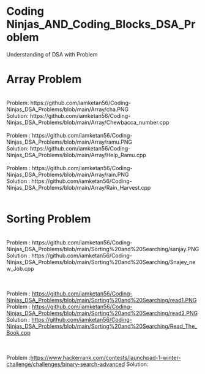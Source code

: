 # Coding Ninjas_AND_Coding_Blocks_DSA_Problem
 Understanding of DSA with Problem
<h1>Array Problem</h1><br>
Problem: https://github.com/iamketan56/Coding-Ninjas_DSA_Problems/blob/main/Array/cha.PNG
<br>
Solution: https://github.com/iamketan56/Coding-Ninjas_DSA_Problems/blob/main/Array/Chewbacca_number.cpp
<br>
<br>
Problem : https://github.com/iamketan56/Coding-Ninjas_DSA_Problems/blob/main/Array/ramu.PNG<br>
Solution: https://github.com/iamketan56/Coding-Ninjas_DSA_Problems/blob/main/Array/Help_Ramu.cpp
<br><br>
Problem : https://github.com/iamketan56/Coding-Ninjas_DSA_Problems/blob/main/Array/rain.PNG<br>
Solution : https://github.com/iamketan56/Coding-Ninjas_DSA_Problems/blob/main/Array/Rain_Harvest.cpp
<br><br>
<h1>Sorting Problem</h1><br>
Problem : https://github.com/iamketan56/Coding-Ninjas_DSA_Problems/blob/main/Sorting%20and%20Searching/sanjay.PNG<br>
Solution : https://github.com/iamketan56/Coding-Ninjas_DSA_Problems/blob/main/Sorting%20and%20Searching/Snajey_new_Job.cpp<br>
<br><br>

Problem : https://github.com/iamketan56/Coding-Ninjas_DSA_Problems/blob/main/Sorting%20and%20Searching/read1.PNG<br>
Problem : https://github.com/iamketan56/Coding-Ninjas_DSA_Problems/blob/main/Sorting%20and%20Searching/read2.PNG<br>
Solution : https://github.com/iamketan56/Coding-Ninjas_DSA_Problems/blob/main/Sorting%20and%20Searching/Read_The_Book.cpp<br>

<br><br>
Problem :https://www.hackerrank.com/contests/launchpad-1-winter-challenge/challenges/binary-search-advanced
Solution:
